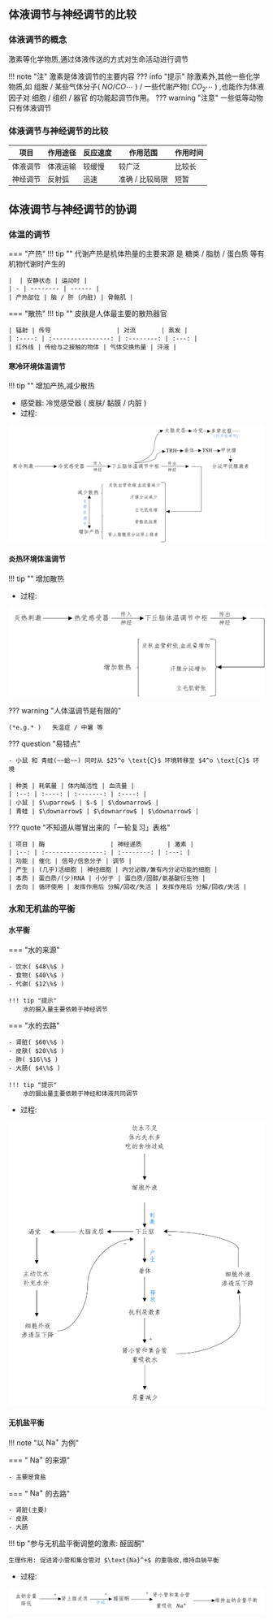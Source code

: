## 体液调节与神经调节的比较

### 体液调节的概念

激素等化学物质,通过体液传送的方式对生命活动进行调节

!!! note "注"
    激素是体液调节的主要内容
    ??? info "提示"
        除激素外,其他一些化学物质,如 组胺 / 某些气体分子( $NO / CO \cdots$ ) / 一些代谢产物( $CO_2 \cdots$ ) ,也能作为体液因子对 细胞 / 组织 / 器官 的功能起调节作用。
    ??? warning "注意"
        一些低等动物只有体液调节

### 体液调节与神经调节的比较



| 项目     | 作用途径 | 反应速度 | 作用范围 | 作用时间 | 
| ------- | ------- | -------   | ------   | ------- |
| 体液调节 | 体液运输 | 较缓慢 | 较广泛 | 比较长 |
| 神经调节 | 反射弧 | 迅速 | 准确 / 比较局限 | 短暂 |

## 体液调节与神经调节的协调

### 体温的调节

=== "产热"
    !!! tip ""
        代谢产热是机体热量的主要来源
    是 糖类 / 脂肪 / 蛋白质 等有机物代谢时产生的

    |  | 安静状态 | 运动时 |
    | - | -------- | ------ |
    | 产热部位 | 脑 / 肝 (内脏) | 骨骼肌 |

=== "散热"
    !!! tip ""
        皮肤是人体最主要的散热器官

    | 辐射 | 传导                  | 对流       | 蒸发 |
    | :----: | :----------------: | :--------: | :---: |
    | 红外线 | 传给与之接触的物体 | 气体交换热量 | 汗液 |


#### 寒冷环境体温调节

!!! tip ""
    增加产热,减少散热

- 感受器: 冷觉感受器 ( 皮肤/  黏膜 / 内脏 )
- 过程: 

![](src/4.png)

#### 炎热环境体温调节

!!! tip ""
    增加散热

- 过程: 

![](src/5.png)

??? warning "人体温调节是有限的"

    (*e.g.* )   失温症 / 中暑 等

??? question "易错点"

    - 小鼠 和 青蛙(~~蛤~~) 同时从 $25^o \text{C}$ 环境转移至 $4^o \text{C}$ 环境

    | 种类 | 耗氧量 | 体内酶活性 | 血流量 |
    | :--: | :----: | :-------: | :----: |
    | 小鼠 | $\uparrow$ | $-$ | $\downarrow$ |
    | 青蛙 | $\downarrow$ | $\downarrow$ | $\downarrow$ |

??? quote "不知道从哪冒出来的「一轮复习」表格"

    | 项目 | 酶                  | 神经递质       | 激素 |
    | :--: | :----------------: | :--------: | :---: |
    | 功能 | 催化 | 信号/信息分子 | 调节 |
    | 产生 | (几乎)活细胞 | 神经细胞 | 内分泌腺/兼有内分泌功能的细胞 |
    | 本质 | 蛋白质/(少)RNA | 小分子 | 蛋白质/固醇/氨基酸衍生物 |
    | 去向 | 循环使用 | 发挥作用后 分解/回收/失活 | 发挥作用后 分解/回收/失活 |

### 水和无机盐的平衡

#### 水平衡

=== "水的来源"

    - 饮水( $48\%$ )
    - 食物( $40\%$ )
    - 代谢( $12\%$ )

    !!! tip "提示"
        水的摄入量主要依赖于神经调节

=== "水的去路"

    - 肾脏( $60\%$ )
    - 皮肤( $20\%$ )
    - 肺( $16\%$ )
    - 大肠( $4\%$ )

    !!! tip "提示"
        水的摄出量主要依赖于神经和体液共同调节

- 过程: 

![](src/6.png)

#### 无机盐平衡

!!! note "以 $\text{Na}^+$ 为例"

=== " $\text{Na}^+$ 的来源"

    - 主要是食盐

=== " $\text{Na}^+$ 的去路"

    - 肾脏(主要)
    - 皮肤
    - 大肠

!!! tip "参与无机盐平衡调整的激素: 醛固酮"

    生理作用: 促进肾小管和集合管对 $\text{Na}^+$ 的重吸收,维持血钠平衡

- 过程: 

![](./src/7.png)